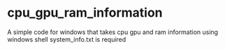 # cpu_gpu_ram_information

A simple code for windows that takes cpu gpu and ram information using windows shell
system_info.txt is required
